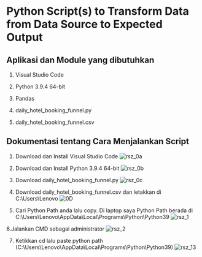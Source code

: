# Python  Script(s) to Transform Data from Data Source to Expected Output

## Aplikasi dan Module yang dibutuhkan
1. Visual Studio Code

2. Python 3.9.4 64-bit

3. Pandas

4. daily_hotel_booking_funnel.py

5. daily_hotel_booking_funnel.csv

## Dokumentasi tentang Cara Menjalankan Script
1. Download dan Install Visual Studio Code 
![rsz_0a](https://user-images.githubusercontent.com/61418879/115966577-7c892580-a558-11eb-8514-092dfb7e4105.png)

2. Download dan Install Python 3.9.4 64-bit
![rsz_0b](https://user-images.githubusercontent.com/61418879/115966639-c70aa200-a558-11eb-92ec-64dcd28e4a9b.png)

3. Download daily_hotel_booking_funnel.py
![rsz_0c](https://user-images.githubusercontent.com/61418879/115967360-7c8b2480-a55c-11eb-8bce-b27393d2b3ed.png)

4. Download daily_hotel_booking_funnel.csv dan letakkan di C:\Users\Lenovo
![0D](https://user-images.githubusercontent.com/61418879/115967505-2074d000-a55d-11eb-8786-12ffee8f645a.png)

5. Cari Python Path anda lalu copy. Di laptop saya Python Path berada di C:\Users\Lenovo\AppData\Local\Programs\Python\Python39
![rsz_1](https://user-images.githubusercontent.com/61418879/115966806-6af44d80-a559-11eb-9f58-8a24c102f634.png)

6.Jalankan CMD sebagai administrator
![rsz_2](https://user-images.githubusercontent.com/61418879/115966913-efdf6700-a559-11eb-8546-be73e779cb14.png)

7. Ketikkan cd lalu paste python path (C:\Users\Lenovo\AppData\Local\Programs\Python\Python39)
![rsz_13](https://user-images.githubusercontent.com/61418879/115967169-3a151800-a55b-11eb-9127-8254ab93fa60.png)

